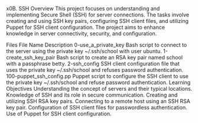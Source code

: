 x0B. SSH
Overview
This project focuses on understanding and implementing Secure Shell (SSH) for server connections. The tasks involve creating and using SSH key pairs, configuring SSH client files, and utilizing Puppet for SSH client configuration. The project aims to enhance knowledge in server connectivity, security, and configuration.

Files
File Name	Description
0-use_a_private_key	Bash script to connect to the server using the private key ~/.ssh/school with user ubuntu.
1-create_ssh_key_pair	Bash script to create an RSA key pair named school with a passphrase betty.
2-ssh_config	SSH client configuration file that uses the private key ~/.ssh/school and refuses password authentication.
100-puppet_ssh_config.pp	Puppet script to configure the SSH client to use the private key ~/.ssh/school and refuse password authentication.
Learning Objectives
Understanding the concept of servers and their typical locations.
Knowledge of SSH and its role in secure communication.
Creating and utilizing SSH RSA key pairs.
Connecting to a remote host using an SSH RSA key pair.
Configuration of SSH client files for passwordless authentication.
Use of Puppet for SSH client configuration.
